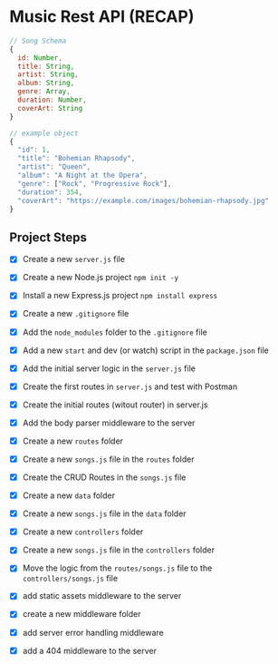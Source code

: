 # Music Rest API (RECAP)

```js
// Song Schema
{
  id: Number,
  title: String,
  artist: String,
  album: String,
  genre: Array,
  duration: Number,
  coverArt: String
}

// example object
{
  "id": 1,
  "title": "Bohemian Rhapsody",
  "artist": "Queen",
  "album": "A Night at the Opera",
  "genre": ["Rock", "Progressive Rock"],
  "duration": 354,
  "coverArt": "https://example.com/images/bohemian-rhapsody.jpg"
}
```

## Project Steps

- [x] Create a new `server.js` file
- [x] Create a new Node.js project `npm init -y`
- [x] Install a new Express.js project `npm install express`
- [x] Create a new `.gitignore` file
- [x] Add the `node_modules` folder to the `.gitignore` file
- [x] Add a new `start` and dev (or watch) script in the `package.json` file
- [x] Add the initial server logic in the `server.js` file  
- [x] Create the first routes in `server.js` and test with Postman
- [x] Create the initial routes (witout router) in server.js
- [x] Add the body parser middleware to the server
  
- [x] Create a new `routes` folder
- [x] Create a new `songs.js` file in the `routes` folder
- [x] Create the CRUD Routes in the `songs.js` file
- [x] Create a new `data` folder
- [x] Create a new `songs.js` file in the `data` folder
- [x] Create a new `controllers` folder
- [x] Create a new `songs.js` file in the `controllers` folder
- [x] Move the logic from the `routes/songs.js` file to the `controllers/songs.js` file
- [x] add static assets middleware to the server
- [x] create a new middleware folder
- [x] add server error handling middleware
- [x] add a 404 middleware to the server
